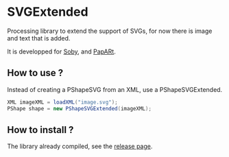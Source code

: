 # SVGExtended

Processing library to extend the support of SVGs, for now there is image and text that is added. 

It is developped for [Soby](https://github.com/poqudrof/Soby), and [PapARt](https://github.com/poqudrof/PapARt). 

## How to use ? 

Instead of creating a PShapeSVG from an XML, use a PShapeSVGExtended. 

``` java
XML imageXML = loadXML("image.svg");
PShape shape = new PShapeSVGExtended(imageXML);
```

## How to install ? 

The library already compiled, see the [release page](https://github.com/poqudrof/SVGExtended/releases).
